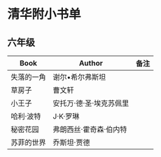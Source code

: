 # 清华附小书单

## 六年级

Book | Author | 备注
--- | --- | ---
失落的一角 | 谢尔•希尔弗斯坦 |
草房子 | 曹文轩 | 
小王子 | 安托万·德·圣·埃克苏佩里 | 
哈利·波特 | J·K·罗琳 | 
秘密花园 | 弗朗西丝·霍奇森·伯内特 | 
苏菲的世界 | 乔斯坦·贾德 | 
